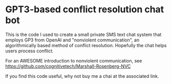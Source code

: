 # GPT3-based conflict resolution chat bot
This is the code I used to create a small private SMS text chat system that employs GP3 from OpenAI and  "nonviolent communication", an algorithmically based method of conflict resolution. Hopefully the chat helps users process conflict. 

For an AWESOME introduction to nonviolent communication, see https://github.com/cognitivetech/Marshall-Rosenberg-NVC

If you find this code useful, why not buy me a chai at the associated link.
